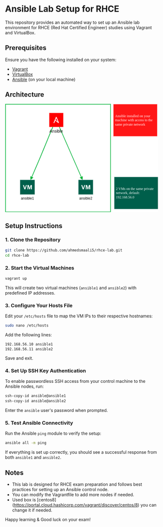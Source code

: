 # Ansible Lab Setup for RHCE

This repository provides an automated way to set up an Ansible lab environment for RHCE (Red Hat Certified Engineer) studies using Vagrant and VirtualBox.

## Prerequisites
Ensure you have the following installed on your system:
- [Vagrant](https://developer.hashicorp.com/vagrant/docs/installation)
- [VirtualBox](https://www.virtualbox.org/)
- [Ansible](https://docs.ansible.com/ansible/latest/installation_guide/intro_installation.html) (on your local machine)

## Architecture

![screenshot](media/img/ansible-lab.png)

## Setup Instructions

### 1. Clone the Repository
```bash
git clone https://github.com/ahmedsmaali5/rhce-lab.git
cd rhce-lab
```

### 2. Start the Virtual Machines
```bash
vagrant up
```
This will create two virtual machines (`ansible1` and `ansible2`) with predefined IP addresses.

### 3. Configure Your Hosts File
Edit your `/etc/hosts` file to map the VM IPs to their respective hostnames:
```bash
sudo nano /etc/hosts
```
Add the following lines:
```
192.168.56.10 ansible1
192.168.56.11 ansible2
```
Save and exit.

### 4. Set Up SSH Key Authentication
To enable passwordless SSH access from your control machine to the Ansible nodes, run:
```bash
ssh-copy-id ansible@ansible1
ssh-copy-id ansible@ansible2
```
Enter the `ansible` user's password when prompted.

### 5. Test Ansible Connectivity
Run the Ansible `ping` module to verify the setup:
```bash
ansible all -m ping
```
If everything is set up correctly, you should see a successful response from both `ansible1` and `ansible2`.

## Notes
- This lab is designed for RHCE exam preparation and follows best practices for setting up an Ansible control node.
- You can modify the Vagrantfile to add more nodes if needed.
- Used box is [centos8] (https://portal.cloud.hashicorp.com/vagrant/discover/centos/8) you can change it if needed.

Happy learning & Good luck on your exam!

